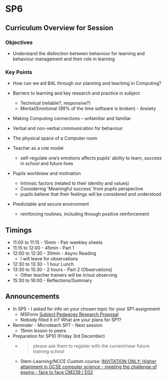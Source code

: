 SP6
===

Curriculum Overview for Session
-------------------------------

### Objectives
* Understand the distinction between behaviour for learning and behaviour management and their role in learning

### Key Points
* How can we aid B4L through our planning and teaching in Computing?
* Barriers to learning and key research and practice in subject
    * Technical (reliable?, responsive?)
    * Mental/Emotional (99% of the time software is broken) - Anxiety
* Making Computing connections – unfamiliar and familiar

* Verbal and non-verbal communication for behaviour
* The physical space of a Computer room
* Teacher as a role model
    * self-regulate one’s emotions affects pupils’ ability to learn, success in school and future lives
* Pupils worldview and motivation
    * Intrinsic factors (related to their identity and values)
    * Considering 'Meaningful success' from pupils perspective
    * pupils believe that their feelings will be considered and understood
* Predictable and secure environment
    * reinforcing routines, including through positive reinforcement


Timings
-------

* 11:00 to 11:15 - 15min - Pair weekley sheets
* 11:15 to 12:00 - 45min - Part 1
* 12:00 to 12:30 - 30min - Async Reading
    * I will leave for observations
* 12:30 to 13:30 - 1 hour Lunch
* 13:30 to 15:30 - 2 hours - Part 2 (Observations)
    * Other teacher trainers will be in/out observing
* 15:30 to 16:00 - Reflections/Summary



Announcements
-------------

* In SP5 - I asked for info on your chosen topic for your SP1 assignment
    * MSForm [Subject Pedagogy Research Proposal](https://forms.office.com/Pages/ResponsePage.aspx?id=2rIgA90iq02MIW5kS6FPE4bZosdBzY5AvRurHpjUivVUQ0JRMFNOREUwNlBTVkxLREQ5UDFQVDVaRC4u)
    * Nobody filled it in? What are your plans for SP1?
* Reminder - Microteach SP7 - Next session
    * 15min lesson to peers
* Preparation for SP10 (Friday 3rd December)
    * > please ask them to register with the current/near future training school
    * Stem-Learning/NCCE Custom course: [INVITATION ONLY: Higher attainment in GCSE computer science - meeting the challenge of exams - face to face CM239 / E02](https://www.stem.org.uk/cpd/502971/invitation-only-higher-attainment-gcse-computer-science-meeting-challenge-exams-face-face)
